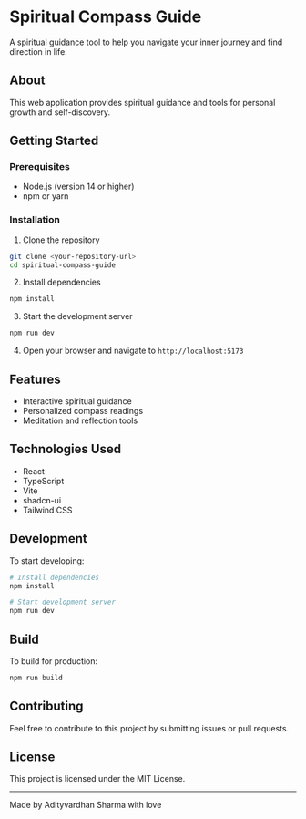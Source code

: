 # Spiritual Compass Guide

A spiritual guidance tool to help you navigate your inner journey and find direction in life.

## About

This web application provides spiritual guidance and tools for personal growth and self-discovery.

## Getting Started

### Prerequisites

- Node.js (version 14 or higher)
- npm or yarn

### Installation

1. Clone the repository
```bash
git clone <your-repository-url>
cd spiritual-compass-guide
```

2. Install dependencies
```bash
npm install
```

3. Start the development server
```bash
npm run dev
```

4. Open your browser and navigate to `http://localhost:5173`

## Features

- Interactive spiritual guidance
- Personalized compass readings
- Meditation and reflection tools

## Technologies Used

- React
- TypeScript
- Vite
- shadcn-ui
- Tailwind CSS

## Development

To start developing:

```bash
# Install dependencies
npm install

# Start development server
npm run dev
```

## Build

To build for production:

```bash
npm run build
```

## Contributing

Feel free to contribute to this project by submitting issues or pull requests.

## License

This project is licensed under the MIT License.

---

Made by Adityvardhan Sharma with love 